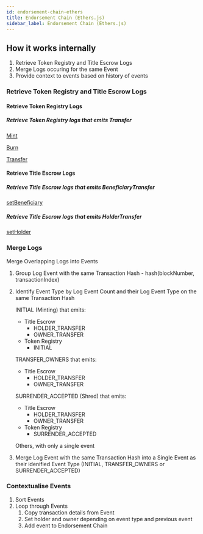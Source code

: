 ```yaml
---
id: endorsement-chain-ethers
title: Endorsement Chain (Ethers.js)
sidebar_label: Endorsement Chain (Ethers.js)
---
```


<!--
```sh
npm install --save @govtechsg/endorsement-chain
```

```ts
import { retrieveEndorsementChain } from "@govtechsg/endorsement-chain";
import { TradeTrustToken__factory } from "@govtechsg/token-registry/contracts";

const tokenRegistry = TradeTrustToken__factory.connect(tokenRegistryAddress, provider);
const tokenId = "0xabcd";
const endorsementChain = retrieveEndorsementChain({ tokenRegistry, tokenId });
console.log(endorsementChain);
```
-->

## How it works internally

1. Retrieve Token Registry and Title Escrow Logs
2. Merge Logs occuring for the same Event
3. Provide context to events based on history of events

### Retrieve Token Registry and Title Escrow Logs

#### Retrieve Token Registry Logs

##### Retrieve Token Registry logs that emits Transfer

[Mint](https://github.com/Open-Attestation/token-registry/blob/f9495dbb716e4a0a818bc08974c2d1efe84b0735/contracts/base/SBTUpgradeable.sol#L236)

[Burn](https://github.com/Open-Attestation/token-registry/blob/f9495dbb716e4a0a818bc08974c2d1efe84b0735/contracts/base/SBTUpgradeable.sol#L259)

[Transfer](https://github.com/Open-Attestation/token-registry/blob/f9495dbb716e4a0a818bc08974c2d1efe84b0735/contracts/base/SBTUpgradeable.sol#L289)

#### Retrieve Title Escrow Logs

##### Retrieve Title Escrow logs that emits BeneficiaryTransfer

[setBeneficiary](https://github.com/Open-Attestation/token-registry/blob/f9495dbb716e4a0a818bc08974c2d1efe84b0735/contracts/TitleEscrow.sol#L268)

##### Retrieve Title Escrow logs that emits HolderTransfer

[setHolder](https://github.com/Open-Attestation/token-registry/blob/f9495dbb716e4a0a818bc08974c2d1efe84b0735/contracts/TitleEscrow.sol#L278)

### Merge Logs

Merge Overlapping Logs into Events

1. Group Log Event with the same Transaction Hash - hash(blockNumber, transactionIndex)
2. Identify Event Type by Log Event Count and their Log Event Type on the same Transaction Hash

   INITIAL (Minting) that emits:

   - Title Escrow
     - HOLDER_TRANSFER
     - OWNER_TRANSFER
   - Token Registry
     - INITIAL

   TRANSFER_OWNERS that emits:

   - Title Escrow
     - HOLDER_TRANSFER
     - OWNER_TRANSFER

   SURRENDER_ACCEPTED (Shred) that emits:

   - Title Escrow
     - HOLDER_TRANSFER
     - OWNER_TRANSFER
   - Token Registry
     - SURRENDER_ACCEPTED

   Others, with only a single event

3. Merge Log Event with the same Transaction Hash into a Single Event as their idenified Event Type (INITIAL, TRANSFER_OWNERS or SURRENDER_ACCEPTED)

### Contextualise Events

1. Sort Events
2. Loop through Events
   1. Copy transaction details from Event
   2. Set holder and owner depending on event type and previous event
   3. Add event to Endorsement Chain
